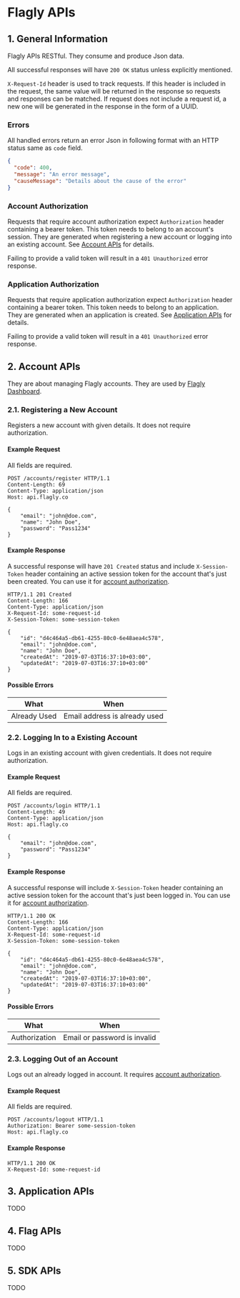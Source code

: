 # Flagly APIs

## 1. General Information

Flagly APIs RESTful. They consume and produce Json data.

All successful responses will have `200 OK` status unless explicitly mentioned.

`X-Request-Id` header is used to track requests. If this header is included in the request, the same value will be returned in the response so requests and responses can be matched. If request does not include a request id, a new one will be generated in the response in the form of a UUID.

### Errors

All handled errors return an error Json in following format with an HTTP status same as `code` field.

```json
{
  "code": 400,
  "message": "An error message",
  "causeMessage": "Details about the cause of the error"
}
```

### Account Authorization

Requests that require account authorization expect `Authorization` header containing a bearer token. This token needs to belong to an account's session. They are generated when registering a new account or logging into an existing account. See [Account APIs](#2-account-apis) for details.

Failing to provide a valid token will result in a `401 Unauthorized` error response.

### Application Authorization

Requests that require application authorization expect `Authorization` header containing a bearer token. This token needs to belong to an application. They are generated when an application is created. See [Application APIs](#3-application-apis) for details.

Failing to provide a valid token will result in a `401 Unauthorized` error response.

## 2. Account APIs

They are about managing Flagly accounts. They are used by [Flagly Dashboard](https://github.com/flaglyco/flagly-dashboard).

### 2.1. Registering a New Account

Registers a new account with given details. It does not require authorization.

#### Example Request

All fields are required.

```
POST /accounts/register HTTP/1.1
Content-Length: 69
Content-Type: application/json
Host: api.flagly.co

{
    "email": "john@doe.com",
    "name": "John Doe",
    "password": "Pass1234"
}
```

#### Example Response

A successful response will have `201 Created` status and include `X-Session-Token` header containing an active session token for the account that's just been created. You can use it for [account authorization](#account-authorization).

```
HTTP/1.1 201 Created
Content-Length: 166
Content-Type: application/json
X-Request-Id: some-request-id
X-Session-Token: some-session-token

{
    "id": "d4c464a5-db61-4255-80c0-6e48aea4c578",
    "email": "john@doe.com",
    "name": "John Doe",
    "createdAt": "2019-07-03T16:37:10+03:00",
    "updatedAt": "2019-07-03T16:37:10+03:00"
}
```

#### Possible Errors

| What         | When                          |
| ------------ | ----------------------------- |
| Already Used | Email address is already used |

### 2.2. Logging In to a Existing Account

Logs in an existing account with given credentials. It does not require authorization.

#### Example Request

All fields are required.

```
POST /accounts/login HTTP/1.1
Content-Length: 49
Content-Type: application/json
Host: api.flagly.co

{
    "email": "john@doe.com",
    "password": "Pass1234"
}
```

#### Example Response

A successful response will include `X-Session-Token` header containing an active session token for the account that's just been logged in. You can use it for [account authorization](#account-authorization).

```
HTTP/1.1 200 OK
Content-Length: 166
Content-Type: application/json
X-Request-Id: some-request-id
X-Session-Token: some-session-token

{
    "id": "d4c464a5-db61-4255-80c0-6e48aea4c578",
    "email": "john@doe.com",
    "name": "John Doe",
    "createdAt": "2019-07-03T16:37:10+03:00",
    "updatedAt": "2019-07-03T16:37:10+03:00"
}
```

#### Possible Errors

| What          | When                         |
| ------------- | ---------------------------- |
| Authorization | Email or password is invalid |

### 2.3. Logging Out of an Account

Logs out an already logged in account. It requires [account authorization](#account-authorization).

#### Example Request

All fields are required.

```
POST /accounts/logout HTTP/1.1
Authorization: Bearer some-session-token
Host: api.flagly.co
```

#### Example Response

```
HTTP/1.1 200 OK
X-Request-Id: some-request-id
```


## 3. Application APIs

TODO

## 4. Flag APIs

TODO

## 5. SDK APIs

TODO